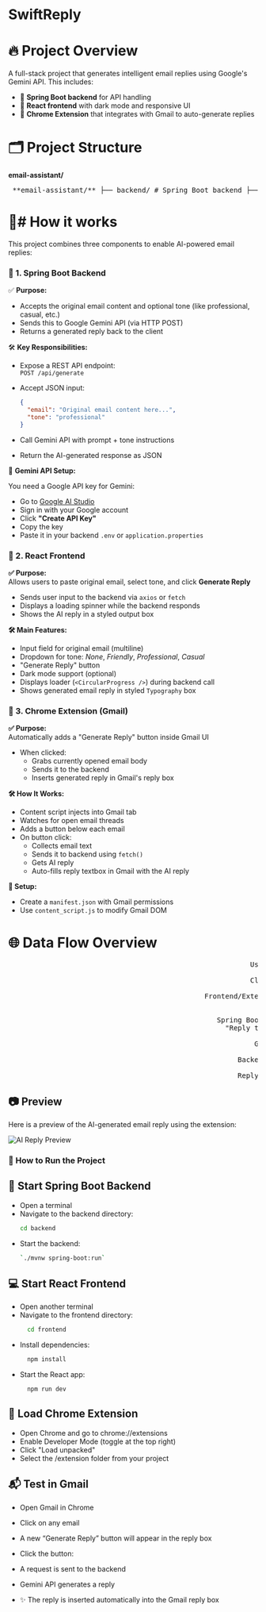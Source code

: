 ﻿# SwiftReply

# 🔥 Project Overview
A full-stack project that generates intelligent email replies using Google's Gemini API. This includes:

- 🚀 **Spring Boot backend** for API handling  
- 🎨 **React frontend** with dark mode and responsive UI  
- 🧩 **Chrome Extension** that integrates with Gmail to auto-generate replies

# 🗂️ Project Structure
**email-assistant/**
<pre> **email-assistant/** ├── backend/ # Spring Boot backend ├── frontend/ # React.js frontend (with Tailwind or MUI) ├── extension/ # Chrome Extension (Gmail integration) </pre>

# 📌# How it works
This project combines three components to enable AI-powered email replies:

### 🧱 1. Spring Boot Backend
✅ **Purpose:**

- Accepts the original email content and optional tone (like professional, casual, etc.)
- Sends this to Google Gemini API (via HTTP POST)
- Returns a generated reply back to the client

              

🛠️ **Key Responsibilities:**

- Expose a REST API endpoint:  
  `POST /api/generate`

- Accept JSON input:  
  ```json
  {
    "email": "Original email content here...",
    "tone": "professional"
  }

- Call Gemini API with prompt + tone instructions

- Return the AI-generated response as JSON

🔐 **Gemini API Setup:**

You need a Google API key for Gemini:

- Go to [Google AI Studio](https://makersuite.google.com/app)
- Sign in with your Google account  
- Click **"Create API Key"**  
- Copy the key  
- Paste it in your backend `.env` or `application.properties`


### 🎨 2. React Frontend

**✅ Purpose:**  
Allows users to paste original email, select tone, and click **Generate Reply**

- Sends user input to the backend via `axios` or `fetch`
- Displays a loading spinner while the backend responds
- Shows the AI reply in a styled output box

**🛠️ Main Features:**

- Input field for original email (multiline)
- Dropdown for tone: _None_, _Friendly_, _Professional_, _Casual_
- "Generate Reply" button
- Dark mode support (optional)
- Displays loader (`<CircularProgress />`) during backend call
- Shows generated email reply in styled `Typography` box


### 🧩 3. Chrome Extension (Gmail)

**✅ Purpose:**  
Automatically adds a "Generate Reply" button inside Gmail UI

- When clicked:
  - Grabs currently opened email body
  - Sends it to the backend
  - Inserts generated reply in Gmail's reply box

**🛠️ How It Works:**

- Content script injects into Gmail tab
- Watches for open email threads
- Adds a button below each email
- On button click:
  - Collects email text
  - Sends it to backend using `fetch()`
  - Gets AI reply
  - Auto-fills reply textbox in Gmail with the AI reply

**🔐 Setup:**

- Create a `manifest.json` with Gmail permissions
- Use `content_script.js` to modify Gmail DOM


# 🌐 Data Flow Overview


<pre>
                                                          User (Gmail / Web UI)
                                                                   ↓
                                                          Clicks "Generate Reply"
                                                                   ↓
                                               Frontend/Extension sends POST request to backend:
                                                             /api/generate-reply
                                                                    ↓
                                                  Spring Boot Backend forms Gemini API prompt:
                                                    "Reply to this email in a [tone] tone: ..."
                                                                    ↓
                                                           Gemini API generates reply
                                                                    ↓
                                                       Backend sends reply to Frontend/Extension
                                                                    ↓
                                                       Reply inserted in UI or Gmail textbox
</pre>




## 📷 Preview

Here is a preview of the AI-generated email reply using the extension:

![AI Reply Preview](./assets/Screenshot%202025-07-26%20142836.png)

### 🎯 How to Run the Project

## 🚀 Start Spring Boot Backend

- Open a terminal  
- Navigate to the backend directory:  
  ```bash
  cd backend
- Start the backend:
  ```bash
  `./mvnw spring-boot:run`

## 💻 Start React Frontend

- Open another terminal
- Navigate to the frontend directory:
  ```bash
    cd frontend
- Install dependencies:
  ```bash
    npm install
- Start the React app:
  ```bash
    npm run dev

## 🧩 Load Chrome Extension
- Open Chrome and go to chrome://extensions
- Enable Developer Mode (toggle at the top right)
- Click "Load unpacked"
- Select the /extension folder from your project

## 📬 Test in Gmail

- Open Gmail in Chrome
                    
- Click on any email
                    
- A new “Generate Reply” button will appear in the reply box
                    
- Click the button:
                    
- A request is sent to the backend
                    
- Gemini API generates a reply
                    
- ✨ The reply is inserted automatically into the Gmail reply box



